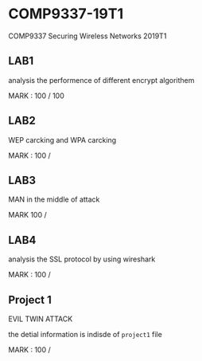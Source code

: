 # COMP9337-19T1
COMP9337 Securing Wireless Networks 2019T1

## LAB1

analysis the performence of different encrypt algorithem 

MARK : 100 / 100

## LAB2

WEP carcking and WPA carcking 

MARK : 100 / 

## LAB3

MAN in the middle of attack 

MARK 100 / 

## LAB4

analysis the SSL protocol by using wireshark

MARK : 100 /

## Project 1

EVIL TWIN ATTACK 

the detial information is indisde of `project1` file

MARK : 100 /





